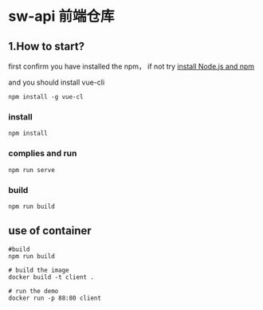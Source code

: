 # sw-api 前端仓库

## 1.How to start?

first confirm you have installed the npm， if not try [install Node.js and npm](https://www.liaoxuefeng.com/wiki/001434446689867b27157e896e74d51a89c25cc8b43bdb3000/00143450141843488beddae2a1044cab5acb5125baf0882000) 

and you should install vue-cli

```
npm install -g vue-cl
```

### install
```
npm install
```

### complies and run
```
npm run serve
```

### build 
```
npm run build
```

## use of container

```
#build
npm run build

# build the image
docker build -t client .

# run the demo
docker run -p 88:80 client


```


